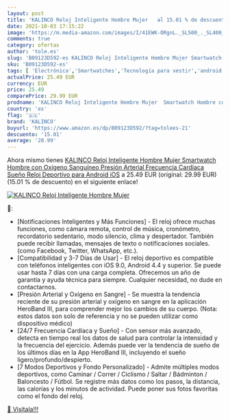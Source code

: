```yaml
---
layout: post
title: 'KALINCO Reloj Inteligente Hombre Mujer   al 15.01 % de descuento'
date: 2021-10-03 17:15:22
image: 'https://m.media-amazon.com/images/I/41EWK-ORgnL._SL500_._SL400_.jpg'
comments: true
category: ofertas
author: 'tole.es'
slug: 'B09123D592-es KALINCO Reloj Inteligente Hombre Mujer Smartwatch Hombre...'
sku: 'B09123D592-es'
tags: [ 'Electrónica','Smartwatches','Tecnología para vestir','android','kalinco', ]
actualPrice: 25.49 EUR
currency: EUR
price: 25.49
comparePrice: 29.99 EUR
prodname: 'KALINCO Reloj Inteligente Hombre Mujer  Smartwatch Hombre con Oxígeno Sanguíneo Presión Arterial Frecuencia Cardíaca Sueño  Reloj Deportivo para Android iOS'
country: 'es'
flag: '🇪🇸'
brand: 'KALINCO'
buyurl: 'https://www.amazon.es/dp/B09123D592/?tag=tolees-21'
descuento: '15.01'
average: '28.99'
---
```


Ahora mismo tienes [KALINCO Reloj Inteligente Hombre Mujer  Smartwatch Hombre con Oxígeno Sanguíneo Presión Arterial Frecuencia Cardíaca Sueño  Reloj Deportivo para Android iOS](https://www.amazon.es/dp/B09123D592/?tag=tolees-21) a 25.49 EUR (original: 29.99 EUR) (15.01 %  de descuento) en el siguiente enlace!

[![KALINCO Reloj Inteligente Hombre Mujer  ](https://m.media-amazon.com/images/I/41EWK-ORgnL._SL500_._SL400_.jpg)](https://www.amazon.es/dp/B09123D592/?tag=tolees-21)

🔎:

- [Notificaciones Inteligentes y Más Funciones] - El reloj ofrece muchas funciones, como cámara remota, control de música, cronómetro, recordatorio sedentario, modo silencio, clima y despertador. También puede recibir llamadas, mensajes de texto o notificaciones sociales. (como Facebook, Twitter, WhatsApp, etc.).
- [Compatibilidad y 3-7 Días de Usar] - El reloj deportivo es compatible con teléfonos inteligentes con iOS 9.0, Android 4.4 y superior. Se puede usar hasta 7 días con una carga completa. Ofrecemos un año de garantía y ayuda técnica para siempre. Cualquier necesidad, no dude en contactarnos.
- [Presión Arterial y Oxígeno en Sangre] - Se muestra la tendencia reciente de su presión arterial y oxígeno en sangre en la aplicación HeroBand III, para comprender mejor los cambios de su cuerpo. (Nota: estos datos son solo de referencia y no se pueden utilizar como dispositivo médico)
- [24/7 Frecuencia Cardíaca y Sueño] - Con sensor más avanzado, detecta en tiempo real los datos de salud para controlar la intensidad y la frecuencia del ejercicio. Además puede ver la tendencia de sueño de los últimos días en la App HeroBand III, incluyendo el sueño ligero/profundo/despierto.
- [7 Modos Deportivos y Fondo Personalizado] - Admite múltiples modos deportivos, como Caminar / Correr / Ciclismo / Saltar / Bádminton / Baloncesto / Fútbol. Se registre más datos como los pasos, la distancia, las calorías y los minutos de actividad. Puede poner sus fotos favoritas como el fondo del reloj.

[🛒 Visítala!!!](https://www.amazon.es/dp/B09123D592/?tag=tolees-21)
